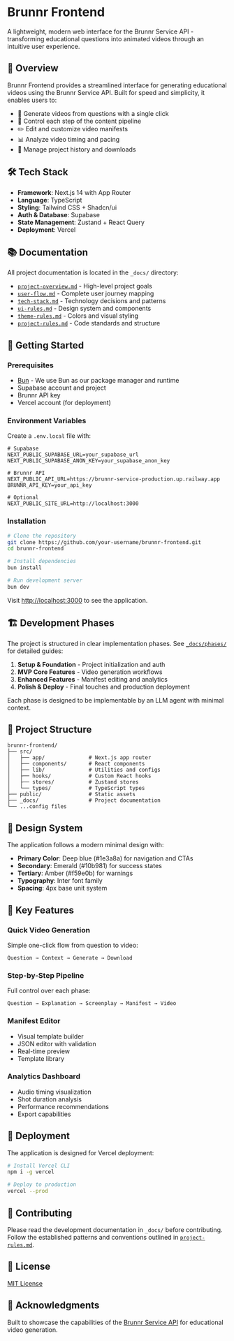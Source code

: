 # Brunnr Frontend

A lightweight, modern web interface for the Brunnr Service API - transforming educational questions into animated videos through an intuitive user experience.

## 🎯 Overview

Brunnr Frontend provides a streamlined interface for generating educational videos using the Brunnr Service API. Built for speed and simplicity, it enables users to:

- 🚀 Generate videos from questions with a single click
- 📝 Control each step of the content pipeline
- ✏️ Edit and customize video manifests
- 📊 Analyze video timing and pacing
- 💾 Manage project history and downloads

## 🛠 Tech Stack

- **Framework**: Next.js 14 with App Router
- **Language**: TypeScript
- **Styling**: Tailwind CSS + Shadcn/ui
- **Auth & Database**: Supabase
- **State Management**: Zustand + React Query
- **Deployment**: Vercel

## 📚 Documentation

All project documentation is located in the `_docs/` directory:

- [`project-overview.md`](_docs/project-overview.md) - High-level project goals
- [`user-flow.md`](_docs/user-flow.md) - Complete user journey mapping
- [`tech-stack.md`](_docs/tech-stack.md) - Technology decisions and patterns
- [`ui-rules.md`](_docs/ui-rules.md) - Design system and components
- [`theme-rules.md`](_docs/theme-rules.md) - Colors and visual styling
- [`project-rules.md`](_docs/project-rules.md) - Code standards and structure

## 🚦 Getting Started

### Prerequisites

- [Bun](https://bun.sh/) - We use Bun as our package manager and runtime
- Supabase account and project
- Brunnr API key
- Vercel account (for deployment)

### Environment Variables

Create a `.env.local` file with:

```env
# Supabase
NEXT_PUBLIC_SUPABASE_URL=your_supabase_url
NEXT_PUBLIC_SUPABASE_ANON_KEY=your_supabase_anon_key

# Brunnr API
NEXT_PUBLIC_API_URL=https://brunnr-service-production.up.railway.app
BRUNNR_API_KEY=your_api_key

# Optional
NEXT_PUBLIC_SITE_URL=http://localhost:3000
```

### Installation

```bash
# Clone the repository
git clone https://github.com/your-username/brunnr-frontend.git
cd brunnr-frontend

# Install dependencies
bun install

# Run development server
bun dev
```

Visit [http://localhost:3000](http://localhost:3000) to see the application.

## 🏗 Development Phases

The project is structured in clear implementation phases. See [`_docs/phases/`](_docs/phases/) for detailed guides:

1. **Setup & Foundation** - Project initialization and auth
2. **MVP Core Features** - Video generation workflows
3. **Enhanced Features** - Manifest editing and analytics
4. **Polish & Deploy** - Final touches and production deployment

Each phase is designed to be implementable by an LLM agent with minimal context.

## 📁 Project Structure

```
brunnr-frontend/
├── src/
│   ├── app/              # Next.js app router
│   ├── components/       # React components
│   ├── lib/              # Utilities and configs
│   ├── hooks/            # Custom React hooks
│   ├── stores/           # Zustand stores
│   └── types/            # TypeScript types
├── public/               # Static assets
├── _docs/                # Project documentation
└── ...config files
```

## 🎨 Design System

The application follows a modern minimal design with:

- **Primary Color**: Deep blue (#1e3a8a) for navigation and CTAs
- **Secondary**: Emerald (#10b981) for success states
- **Tertiary**: Amber (#f59e0b) for warnings
- **Typography**: Inter font family
- **Spacing**: 4px base unit system

## 🔑 Key Features

### Quick Video Generation
Simple one-click flow from question to video:
```
Question → Context → Generate → Download
```

### Step-by-Step Pipeline
Full control over each phase:
```
Question → Explanation → Screenplay → Manifest → Video
```

### Manifest Editor
- Visual template builder
- JSON editor with validation
- Real-time preview
- Template library

### Analytics Dashboard
- Audio timing visualization
- Shot duration analysis
- Performance recommendations
- Export capabilities

## 🚀 Deployment

The application is designed for Vercel deployment:

```bash
# Install Vercel CLI
npm i -g vercel

# Deploy to production
vercel --prod
```

## 🤝 Contributing

Please read the development documentation in `_docs/` before contributing. Follow the established patterns and conventions outlined in [`project-rules.md`](_docs/project-rules.md).

## 📄 License

[MIT License](LICENSE)

## 🙏 Acknowledgments

Built to showcase the capabilities of the [Brunnr Service API](https://brunnr-service-production.up.railway.app/docs) for educational video generation.
